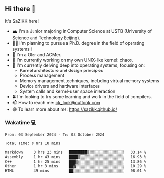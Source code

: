## Hi there 👋

It's SaZiKK here!

- 🏔️ I'm a Junior majoring in Computer Science  at USTB (University of Science and Technology Beijing).
- 🧑‍🎓 I'm planning to pursue a Ph.D. degree in the field of operating systems！
- 🚀 I'm a OIer and ACMer.
- 🔭 I’m currently working on my own UNIX-like kernel: chaos.
- 🌱 I'm currently delving deep into operating systems, focusing on:
  - Kernel architecture and design principles
  - Process management
  - Memory management techniques, including virtual memory systems
  - Device drivers and hardware interfaces
  - System calls and kernel-user space interaction
- 🍀 I'm looking to try some learning and work in the field of compilers.
- 📫 How to reach me: ck_look@outlook.com
- 😄 To learn more about me: https://sazikk.github.io/

  
<!--
**SaZiKK/SaZiKK** is a ✨ _special_ ✨ repository because its `README.md` (this file) appears on your GitHub profile.

Here are some ideas to get you started:

- 🔭 I’m currently working on ...
- 🌱 I’m currently learning ...
- 👯 I’m looking to collaborate on ...
- 🤔 I’m looking for help with ...
- 💬 Ask me about ...
- 📫 How to reach me: ...
- 😄 Pronouns: ...
- ⚡ Fun fact: ...
-->

### Wakatime 💻

<!--START_SECTION:waka-->

```txt
From: 03 September 2024 - To: 03 October 2024

Total Time: 9 hrs 10 mins

Markdown     3 hrs 23 mins   ████████▒░░░░░░░░░░░░░░░░   33.14 %
Assembly     1 hr 43 mins    ████▒░░░░░░░░░░░░░░░░░░░░   16.93 %
C++          1 hr 25 mins    ███▒░░░░░░░░░░░░░░░░░░░░░   13.86 %
Other        1 hr 3 mins     ██▓░░░░░░░░░░░░░░░░░░░░░░   10.29 %
HTML         49 mins         ██░░░░░░░░░░░░░░░░░░░░░░░   08.01 %
```

<!--END_SECTION:waka-->

